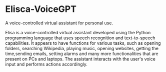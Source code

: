 # Elisca-VoiceGPT
A voice-controlled virtual assistant for personal use.

Elisa is a voice-controlled virtual assistant developed using the Python programming language that uses speech recognition and text-to-speech capabilities. It appears to have functions for various tasks, such as opening folders, searching Wikipedia, playing music, opening websites, getting the time,sending emails, setting alarms and many more functionalities that are present on PCs and laptops. The assistant interacts with the user's voice input and performs actions accordingly.
